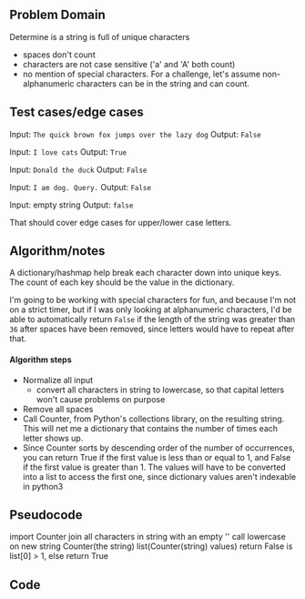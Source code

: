 ## Problem Domain

Determine is a string is full of unique characters

- spaces don't count
- characters are not case sensitive ('a' and 'A' both count)
- no mention of special characters. For a challenge, let's assume non-alphanumeric characters can be in the string and can count.

## Test cases/edge cases
Input: `The quick brown fox jumps over the lazy dog`
Output: `False`

Input: `I love cats`
Output: `True`

Input: `Donald the duck`
Output: `False`

Input: `I am dog. Query.`
Output: `False`

Input: empty string
Output: `false`

That should cover edge cases for upper/lower case letters. 

## Algorithm/notes
A dictionary/hashmap help break each character down into unique keys. The count of each key should be the value in the dictionary.

I'm going to be working with special characters for fun, and because I'm not on a strict timer, but if I was only looking at alphanumeric characters, I'd be able to automatically return `False` if the length of the string was greater than `36` after spaces have been removed, since letters would have to repeat after that. 


#### Algorithm steps
- Normalize all input
    - convert all characters in string to lowercase, so that capital letters won't cause problems on purpose
- Remove all spaces
- Call Counter, from Python's collections library, on the resulting string. This will net me a dictionary that contains the number of times each letter shows up.
- Since Counter sorts by descending order of the number of occurrences, you can return True if the first value is less than or equal to 1, and False if the first value is greater than 1. The values will have to be converted into a list to access the first one, since dictionary values aren't indexable in python3


## Pseudocode
import Counter
join all characters in string with an empty ''
call lowercase on new string
Counter(the string)
list(Counter(string) values)
return False is list[0] > 1, else return True




## Code